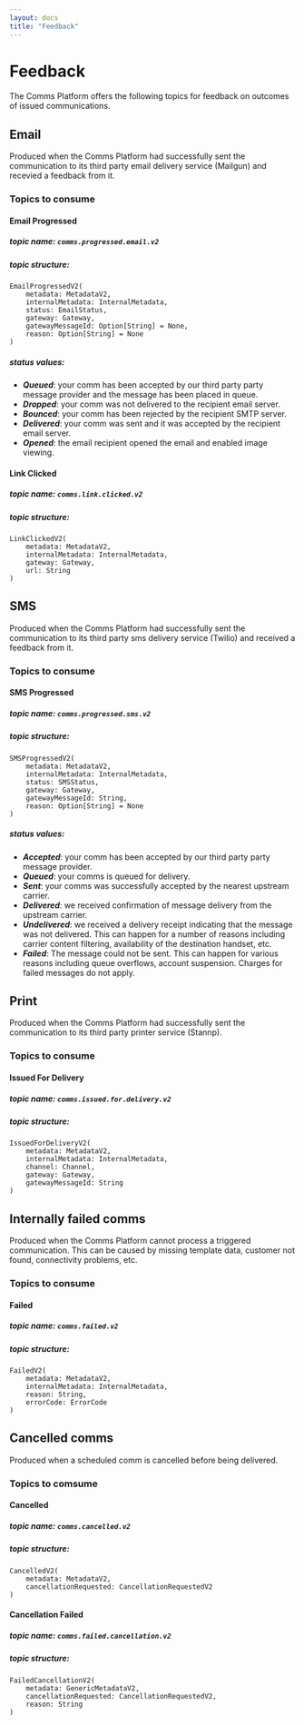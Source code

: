 ```yaml
---
layout: docs
title: "Feedback"
---
```


# Feedback

The Comms Platform offers the following topics for feedback on outcomes of issued communications.

## Email
Produced when the Comms Platform had successfully sent the communication to its third party email delivery service (Mailgun) and recevied a feedback from it.

### Topics to consume

#### Email Progressed 

##### topic name: ```comms.progressed.email.v2```

##### topic structure: 

```
EmailProgressedV2(
    metadata: MetadataV2,
    internalMetadata: InternalMetadata,
    status: EmailStatus,
    gateway: Gateway,
    gatewayMessageId: Option[String] = None,
    reason: Option[String] = None
)
```


##### status values:
- ***Queued***: your comm has been accepted by our third party party message provider and the message has been placed in queue.
- ***Dropped***: your comm was not delivered to the recipient email server.
- ***Bounced***: your comm has been rejected by the recipient SMTP server.
- ***Delivered***: your comm was sent and it was accepted by the recipient email server.
- ***Opened***: the email recipient opened the email and enabled image viewing.


#### Link Clicked

##### topic name: ```comms.link.clicked.v2```

##### topic structure:
```
LinkClickedV2(
    metadata: MetadataV2,
    internalMetadata: InternalMetadata,
    gateway: Gateway,
    url: String
)
```

## SMS
Produced when the Comms Platform had successfully sent the communication to its third party sms delivery service (Twilio) and received a feedback from it.

### Topics to consume

#### SMS Progressed 

##### topic name: ```comms.progressed.sms.v2```

##### topic structure: 

```
SMSProgressedV2(
    metadata: MetadataV2,
    internalMetadata: InternalMetadata,
    status: SMSStatus,
    gateway: Gateway,
    gatewayMessageId: String,
    reason: Option[String] = None
)
```

##### status values: 
- ***Accepted***: your comm has been accepted by our third party party message provider.
- ***Queued***: your comms is queued for delivery.
- ***Sent***: your comms was successfully accepted by the nearest upstream carrier.
- ***Delivered***: we received confirmation of message delivery from the upstream carrier.
- ***Undelivered***: we received a delivery receipt indicating that the message was not delivered. This can happen for a number of reasons including carrier content filtering, availability of the destination handset, etc.
- ***Failed***: The message could not be sent. This can happen for various reasons including queue overflows, account suspension. Charges for failed messages do not apply.

## Print
Produced when the Comms Platform had successfully sent the communication to its third party printer service (Stannp).

### Topics to consume

#### Issued For Delivery

##### topic name: ```comms.issued.for.delivery.v2```

##### topic structure: 

```
IssuedForDeliveryV2(
    metadata: MetadataV2,
    internalMetadata: InternalMetadata,
    channel: Channel,
    gateway: Gateway,
    gatewayMessageId: String
) 
```

## Internally failed comms

Produced when the Comms Platform cannot process a triggered communication. This can be caused by missing template data, customer not found, connectivity problems, etc. 

### Topics to consume

#### Failed

##### topic name: ```comms.failed.v2``` 

##### topic structure: 
   
```
FailedV2(
    metadata: MetadataV2,
    internalMetadata: InternalMetadata,
    reason: String,
    errorCode: ErrorCode
)
```

## Cancelled comms

Produced when a scheduled comm is cancelled before being delivered.

### Topics to comsume

#### Cancelled

##### topic name: ```comms.cancelled.v2```

##### topic structure:

```
CancelledV2(
    metadata: MetadataV2,
    cancellationRequested: CancellationRequestedV2
)
```

#### Cancellation Failed

##### topic name: ```comms.failed.cancellation.v2```

##### topic structure:

```
FailedCancellationV2(
    metadata: GenericMetadataV2,
    cancellationRequested: CancellationRequestedV2,
    reason: String
)
```